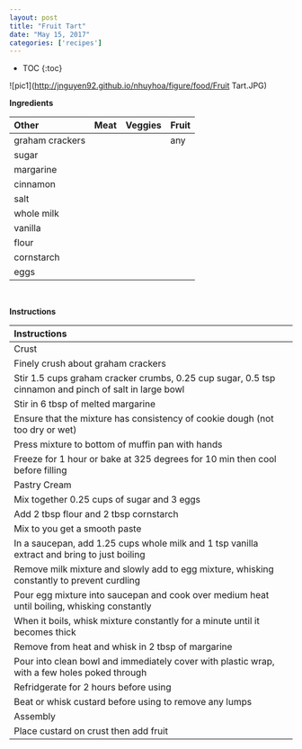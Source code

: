 ```yaml
---
layout: post
title: "Fruit Tart"
date: "May 15, 2017"
categories: ['recipes']
---
```


* TOC
{:toc}



![pic1](http://jnguyen92.github.io/nhuyhoa/figure/food/Fruit Tart.JPG)

**Ingredients**

<table class = "presenttab">
 <thead>
  <tr>
   <th style="text-align:left;"> Other </th>
   <th style="text-align:left;"> Meat </th>
   <th style="text-align:left;"> Veggies </th>
   <th style="text-align:left;"> Fruit </th>
  </tr>
 </thead>
<tbody>
  <tr>
   <td style="text-align:left;"> graham crackers </td>
   <td style="text-align:left;">  </td>
   <td style="text-align:left;">  </td>
   <td style="text-align:left;"> any </td>
  </tr>
  <tr>
   <td style="text-align:left;"> sugar </td>
   <td style="text-align:left;">  </td>
   <td style="text-align:left;">  </td>
   <td style="text-align:left;">  </td>
  </tr>
  <tr>
   <td style="text-align:left;"> margarine </td>
   <td style="text-align:left;">  </td>
   <td style="text-align:left;">  </td>
   <td style="text-align:left;">  </td>
  </tr>
  <tr>
   <td style="text-align:left;"> cinnamon </td>
   <td style="text-align:left;">  </td>
   <td style="text-align:left;">  </td>
   <td style="text-align:left;">  </td>
  </tr>
  <tr>
   <td style="text-align:left;"> salt </td>
   <td style="text-align:left;">  </td>
   <td style="text-align:left;">  </td>
   <td style="text-align:left;">  </td>
  </tr>
  <tr>
   <td style="text-align:left;"> whole milk </td>
   <td style="text-align:left;">  </td>
   <td style="text-align:left;">  </td>
   <td style="text-align:left;">  </td>
  </tr>
  <tr>
   <td style="text-align:left;"> vanilla </td>
   <td style="text-align:left;">  </td>
   <td style="text-align:left;">  </td>
   <td style="text-align:left;">  </td>
  </tr>
  <tr>
   <td style="text-align:left;"> flour </td>
   <td style="text-align:left;">  </td>
   <td style="text-align:left;">  </td>
   <td style="text-align:left;">  </td>
  </tr>
  <tr>
   <td style="text-align:left;"> cornstarch </td>
   <td style="text-align:left;">  </td>
   <td style="text-align:left;">  </td>
   <td style="text-align:left;">  </td>
  </tr>
  <tr>
   <td style="text-align:left;"> eggs </td>
   <td style="text-align:left;">  </td>
   <td style="text-align:left;">  </td>
   <td style="text-align:left;">  </td>
  </tr>
</tbody>
</table>

<br>

**Instructions**

<table class = "presenttabnoh">
 <thead>
  <tr>
   <th style="text-align:left;"> Instructions </th>
  </tr>
 </thead>
<tbody>
  <tr>
   <td style="text-align:left;"> Crust </td>
  </tr>
  <tr>
   <td style="text-align:left;"> Finely crush about graham crackers </td>
  </tr>
  <tr>
   <td style="text-align:left;"> Stir 1.5 cups graham cracker crumbs, 0.25 cup sugar, 0.5 tsp cinnamon and pinch of salt in large bowl </td>
  </tr>
  <tr>
   <td style="text-align:left;"> Stir in 6 tbsp of melted margarine </td>
  </tr>
  <tr>
   <td style="text-align:left;"> Ensure that the mixture has consistency of cookie dough (not too dry or wet) </td>
  </tr>
  <tr>
   <td style="text-align:left;"> Press mixture to bottom of muffin pan with hands </td>
  </tr>
  <tr>
   <td style="text-align:left;"> Freeze for 1 hour or bake at 325 degrees for 10 min then cool before filling </td>
  </tr>
  <tr>
   <td style="text-align:left;"> Pastry Cream </td>
  </tr>
  <tr>
   <td style="text-align:left;"> Mix together 0.25 cups of sugar and 3 eggs </td>
  </tr>
  <tr>
   <td style="text-align:left;"> Add 2 tbsp flour and 2 tbsp cornstarch </td>
  </tr>
  <tr>
   <td style="text-align:left;"> Mix to you get a smooth paste </td>
  </tr>
  <tr>
   <td style="text-align:left;"> In a saucepan, add 1.25 cups whole milk and 1 tsp vanilla extract and bring to just boiling </td>
  </tr>
  <tr>
   <td style="text-align:left;"> Remove milk mixture and slowly add to egg mixture, whisking constantly to prevent curdling </td>
  </tr>
  <tr>
   <td style="text-align:left;"> Pour egg mixture into saucepan and cook over medium heat until boiling, whisking constantly </td>
  </tr>
  <tr>
   <td style="text-align:left;"> When it boils, whisk mixture constantly for a minute until it becomes thick </td>
  </tr>
  <tr>
   <td style="text-align:left;"> Remove from heat and whisk in 2 tbsp of margarine </td>
  </tr>
  <tr>
   <td style="text-align:left;"> Pour into clean bowl and immediately cover with plastic wrap, with a few holes poked through </td>
  </tr>
  <tr>
   <td style="text-align:left;"> Refridgerate for 2 hours before using </td>
  </tr>
  <tr>
   <td style="text-align:left;"> Beat or whisk custard before using to remove any lumps </td>
  </tr>
  <tr>
   <td style="text-align:left;"> Assembly </td>
  </tr>
  <tr>
   <td style="text-align:left;"> Place custard on crust then add fruit </td>
  </tr>
</tbody>
</table>

